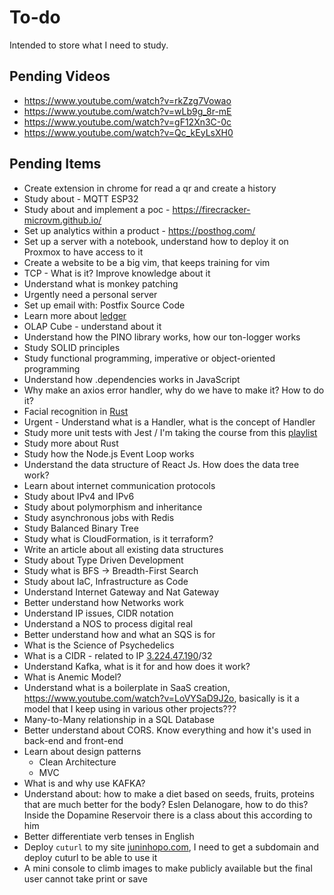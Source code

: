 # To-do

Intended to store what I need to study.

## Pending Videos

- <https://www.youtube.com/watch?v=rkZzg7Vowao>
- <https://www.youtube.com/watch?v=wLb9g_8r-mE>
- <https://www.youtube.com/watch?v=gF12Xn3C-0c>
- <https://www.youtube.com/watch?v=Qc_kEyLsXH0>

## Pending Items

- Create extension in chrome for read a qr and create a history
- Study about - MQTT ESP32
- Study about and implement a poc - <https://firecracker-microvm.github.io/>
- Set up analytics within a product - <https://posthog.com/>
- Set up a server with a notebook, understand how to deploy it on Proxmox to have access to it
- Create a website to be a big vim, that keeps training for vim
- TCP - What is it? Improve knowledge about it
- Understand what is monkey patching
- Urgently need a personal server
- Set up email with: Postfix Source Code
- Learn more about [ledger](https://ledger-cli.org/doc/ledger3.html)
- OLAP Cube - understand about it
- Understand how the PINO library works, how our ton-logger works
- Study SOLID principles
- Study functional programming, imperative or object-oriented programming
- Understand how .dependencies works in JavaScript
- Why make an axios error handler, why do we have to make it? How to do it?
- Facial recognition in [Rust](https://www.youtube.com/watch?v=8iDeXbCKlvE)
- Urgent - Understand what is a Handler, what is the concept of Handler
- Study more unit tests with Jest / I'm taking the course from this [playlist](https://www.youtube.com/watch?v=bA9dgNMHVMU&list=PLz_YTBuxtxt6_Zf1h-qzNsvVt46H8ziKh&index=7)
- Study more about Rust
- Study how the Node.js Event Loop works
- Understand the data structure of React Js. How does the data tree work?
- Learn about internet communication protocols
- Study about IPv4 and IPv6
- Study about polymorphism and inheritance
- Study asynchronous jobs with Redis
- Study Balanced Binary Tree
- Study what is CloudFormation, is it terraform?
- Write an article about all existing data structures
- Study about Type Driven Development
- Study what is BFS -> Breadth-First Search
- Study about IaC, Infrastructure as Code
- Understand Internet Gateway and Nat Gateway
- Better understand how Networks work
- Understand IP issues, CIDR notation
- Understand a NOS to process digital real
- Better understand how and what an SQS is for
- What is the Science of Psychedelics
- What is a CIDR - related to IP [3.224.47.190](https://us-east-1.console.aws.amazon.com/vpcconsole/home?region=us-east-1#Addresses:public-ip=3.224.47.190)/32
- Understand Kafka, what is it for and how does it work?
- What is Anemic Model?
- Understand what is a boilerplate in SaaS creation, <https://www.youtube.com/watch?v=LoVYSaD9J2o>, basically is it a model that I keep using in various other projects???
- Many-to-Many relationship in a SQL Database
- Better understand about CORS. Know everything and how it's used in back-end and front-end
- Learn about design patterns
  - Clean Architecture
  - MVC
- What is and why use KAFKA?
- Understand about: how to make a diet based on seeds, fruits, proteins that are much better for the body? Eslen Delanogare, how to do this? Inside the Dopamine Reservoir there is a class about this according to him
- Better differentiate verb tenses in English
- Deploy `cuturl` to my site [juninhopo.com](http://juninhopo.com/), I need to get a subdomain and deploy cuturl to be able to use it
- A mini console to climb images to make publicly available but the final user cannot take print or save
